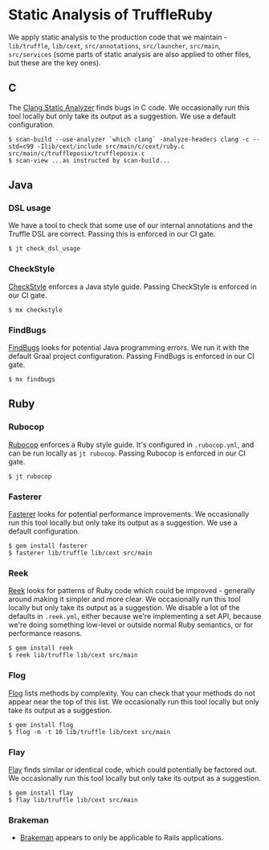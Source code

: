 # Static Analysis of TruffleRuby

We apply static analysis to the production code that we maintain -
`lib/truffle`, `lib/cext`, `src/annotations`, `src/launcher`, `src/main`,
`src/services` (some parts of static analysis are also applied to other files,
but these are the key ones).

## C

The [Clang Static Analyzer](https://clang-analyzer.llvm.org) finds bugs in C
code. We occasionally run this tool locally but only take its output as a
suggestion. We use a default configuration.

```
$ scan-build --use-analyzer `which clang` -analyze-headers clang -c --std=c99 -Ilib/cext/include src/main/c/cext/ruby.c src/main/c/truffleposix/truffleposix.c
$ scan-view ...as instructed by scan-build...
```

## Java

### DSL usage

We have a tool to check that some use of our internal annotations and the
Truffle DSL are correct. Passing this is enforced in our CI gate.

```
$ jt check_dsl_usage
```

### CheckStyle

[CheckStyle](http://checkstyle.sourceforge.net) enforces a Java style guide.
Passing CheckStyle is enforced in our CI gate.

```
$ mx checkstyle
```

### FindBugs

[FindBugs](http://findbugs.sourceforge.net) looks for potential Java
programming errors. We run it with the default Graal project configuration.
Passing FindBugs is enforced in our CI gate.

```
$ mx findbugs
```

## Ruby

### Rubocop

[Rubocop](https://github.com/rubocop-hq/rubocop) enforces a Ruby style guide.
It's configured in `.rubocop.yml`, and can be run locally as `jt rubocop`.
Passing Rubocop is enforced in our CI gate.

```
$ jt rubocop
```

### Fasterer

[Fasterer](https://github.com/DamirSvrtan/fasterer) looks for potential
performance improvements. We occasionally run this tool locally but only take
its output as a suggestion. We use a default configuration.

```
$ gem install fasterer
$ fasterer lib/truffle lib/cext src/main
```

### Reek

[Reek](https://github.com/troessner/reek) looks for patterns of Ruby code
which could be improved - generally around making it simpler and more clear.
We occasionally run this tool locally but only take its output as a
suggestion. We disable a lot of the defaults in `.reek.yml`, either because
we're implementing a set API, because we're doing something low-level or
outside normal Ruby semantics, or for performance reasons.

```
$ gem install reek
$ reek lib/truffle lib/cext src/main
```

### Flog

[Flog](http://ruby.sadi.st/Flog.html) lists methods by complexity. You can
check that your methods do not appear near the top of this list. We
occasionally run this tool locally but only take its output as a suggestion.

```
$ gem install flog
$ flog -m -t 10 lib/truffle lib/cext src/main
```

### Flay

[Flay](http://ruby.sadi.st/Flay.html) finds similar or identical code, which
could potentially be factored out. We occasionally run this tool locally but
only take its output as a suggestion.

```
$ gem install flay
$ flay lib/truffle lib/cext src/main
```

### Brakeman

* [Brakeman](https://github.com/presidentbeef/brakeman) appears to only be
  applicable to Rails applications.
